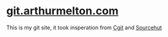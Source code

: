 # [git.arthurmelton.com](git.arthurmelton.com)

This is my git site, it took insperation from [Cgit](https://git.zx2c4.com/cgit/about/) and [Sourcehut](https://sourcehut.org/)
